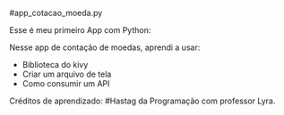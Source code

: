 #app_cotacao_moeda.py

 Esse é meu primeiro App com Python:
 
 Nesse app de contação de moedas, aprendi a usar:
  * Biblioteca do kivy
  * Criar um arquivo de tela
  * Como consumir um API

Créditos de aprendizado: #Hastag da Programação com professor Lyra.
